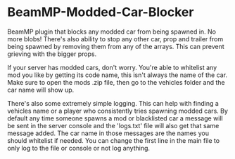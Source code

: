# BeamMP-Modded-Car-Blocker
BeamMP plugin that blocks any modded car from being spawned in. No more blobs! There's also ability to stop any other car, prop and trailer from being spawned by removing them from any of the arrays. This can prevent grieving with the bigger props.

If your server has modded cars, don't worry. You're able to whitelist any mod you like by getting its code name, this isn't always the name of the car. Make sure to open the mods .zip file, then go to the vehicles folder and the car name will show up.

There's also some extremely simple logging. This can help with finding a vehicles name or a player who consistently tries spawning modded cars. 
By default any time someone spawns a mod or blacklisted car a message will be sent in the server console and the 'logs.txt' file will also get that same message added.
The car name in those messages are the names you should whitelist if needed.
You can change the first line in the main file to only log to the file or console or not log anything.
